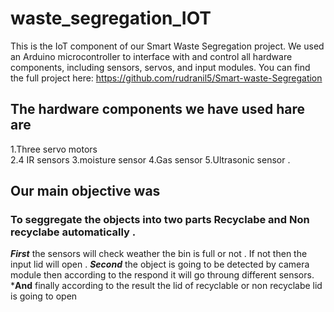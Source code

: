 # waste_segregation_IOT
This is the IoT component of our Smart Waste Segregation project.
We used an Arduino microcontroller to interface with and control all hardware components, including sensors, servos, and input modules. 
You can find the full project here: https://github.com/rudranil5/Smart-waste-Segregation

## The hardware components we have used hare are
1.Three servo motors   
2.4 IR sensors
3.moisture sensor
4.Gas sensor
5.Ultrasonic sensor .

## Our main objective was 
### To seggregate the objects into two parts Recyclabe and Non recyclabe automatically .
***First*** the sensors will check weather the bin is full or not . If not then the input lid will open .
***Second*** the object is going to be detected by camera module then according to the respond it will go throung different sensors.
***And** finally according to the result the lid of recyclable or non recyclabe lid is going to open


